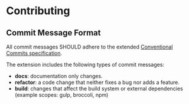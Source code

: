 # Contributing

## Commit Message Format

All commit messages SHOULD adhere to the extended [Conventional Commits specification](https://www.conventionalcommits.org/ru/v1.0.0-beta.4/#%d1%81%d0%bf%d0%b5%d1%86%d0%b8%d1%84%d0%b8%d0%ba%d0%b0%d1%86%d0%b8%d1%8f).

The extension includes the following types of commit messages:
* **docs**: documentation only changes.
* **refactor**: a code change that neither fixes a bug nor adds a feature.
* **build**: changes that affect the build system or external dependencies (example scopes: gulp, broccoli, npm)
